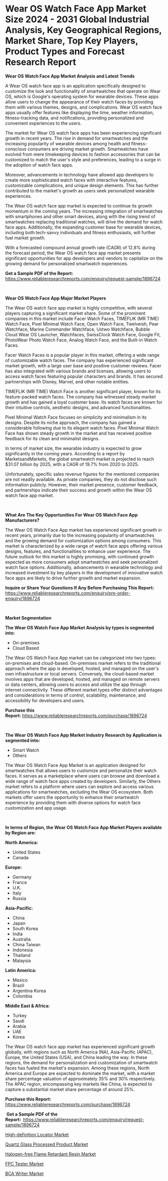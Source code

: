 <p><h1>Wear OS Watch Face App Market Size 2024 - 2031 Global Industrial Analysis, Key Geographical Regions, Market Share, Top Key Players, Product Types and Forecast Research Report</h1></p><p><strong>Wear OS Watch Face App Market Analysis and Latest Trends</strong></p>
<p><p>A Wear OS watch face app is an application specifically designed to customize the look and functionality of smartwatches that operate on Wear OS, which is Google's operating system for wearable devices. These apps allow users to change the appearance of their watch faces by providing them with various themes, designs, and complications. Wear OS watch face apps usually offer features like displaying the time, weather information, fitness-tracking data, and notifications, providing personalized and convenient experiences to the users.</p><p>The market for Wear OS watch face apps has been experiencing significant growth in recent years. The rise in demand for smartwatches and the increasing popularity of wearable devices among health and fitness-conscious consumers are driving market growth. Smartwatches have evolved from mere timekeeping devices to fashion accessories that can be customized to match the user's style and preferences, leading to a surge in the adoption of watch face apps.</p><p>Moreover, advancements in technology have allowed app developers to create more sophisticated watch faces with interactive features, customizable complications, and unique design elements. This has further contributed to the market's growth as users seek personalized wearable experiences.</p><p>The Wear OS watch face app market is expected to continue its growth momentum in the coming years. The increasing integration of smartwatches with smartphones and other smart devices, along with the rising trend of smartwatches replacing traditional watches, will drive the demand for watch face apps. Additionally, the expanding customer base for wearable devices, including both tech-savvy individuals and fitness enthusiasts, will further fuel market growth.</p><p>With a forecasted compound annual growth rate (CAGR) of 12.8% during the forecast period, the Wear OS watch face app market presents significant opportunities for app developers and vendors to capitalize on the growing demand for personalized smartwatch experiences.</p></p>
<p><strong>Get a Sample PDF of the Report:&nbsp;</strong> <a href="https://www.reliableresearchreports.com/enquiry/request-sample/1896724">https://www.reliableresearchreports.com/enquiry/request-sample/1896724</a></p>
<p>&nbsp;</p>
<p><strong>Wear OS Watch Face App Major Market Players</strong></p>
<p><p>The Wear OS watch face app market is highly competitive, with several players capturing a significant market share. Some of the prominent companies in this market include Facer Watch Faces, TIMEFLIK (MR TIME) Watch Face, Pixel Minimal Watch Face, Open Watch Face, Twelveish, Pear Watchface, Marine Commander Watchface, Ustwo Watchface, Bubble Cloud Wear OS Launcher, Watchfaces, SwissClock Watch Face, Google Fit, PhotoWear Photo Watch Face, Analog Watch Face, and the Built-in Watch Faces.</p><p>Facer Watch Faces is a popular player in this market, offering a wide range of customizable watch faces. The company has experienced significant market growth, with a large user base and positive customer reviews. Facer has also integrated with various brands and licenses, allowing users to access watch faces featuring popular characters and brands. It has secured partnerships with Disney, Marvel, and other notable entities.</p><p>TIMEFLIK (MR TIME) Watch Face is another significant player, known for its feature-packed watch faces. The company has witnessed steady market growth and has gained a loyal customer base. Its watch faces are known for their intuitive controls, aesthetic designs, and advanced functionalities.</p><p>Pixel Minimal Watch Face focuses on simplicity and minimalism in its designs. Despite its niche approach, the company has gained a considerable following due to its elegant watch faces. Pixel Minimal Watch Face has shown steady growth in the market and has received positive feedback for its clean and minimalist designs.</p><p>In terms of market size, the wearable industry is expected to grow significantly in the coming years. According to a report by MarketsandMarkets, the global smartwatch market is projected to reach $31.07 billion by 2025, with a CAGR of 19.7% from 2020 to 2025.</p><p>Unfortunately, specific sales revenue figures for the mentioned companies are not readily available. As private companies, they do not disclose such information publicly. However, their market presence, customer feedback, and partnerships indicate their success and growth within the Wear OS watch face app market.</p></p>
<p>&nbsp;</p>
<p><strong>What Are The Key Opportunities For Wear OS Watch Face App Manufacturers?</strong></p>
<p><p>The Wear OS Watch Face App market has experienced significant growth in recent years, primarily due to the increasing popularity of smartwatches and the growing demand for customization options among consumers. This market is characterized by a wide range of watch face apps offering various designs, features, and functionalities to enhance user experience. The future outlook for this market is highly promising, with continued growth expected as more consumers adopt smartwatches and seek personalized watch face options. Additionally, advancements in wearable technology and increased investment by key players in the development of innovative watch face apps are likely to drive further growth and market expansion.</p></p>
<p><strong>Inquire or Share Your Questions If Any Before Purchasing This Report:</strong> <a href="https://www.reliableresearchreports.com/enquiry/pre-order-enquiry/1896724">https://www.reliableresearchreports.com/enquiry/pre-order-enquiry/1896724</a></p>
<p>&nbsp;</p>
<p><strong>Market Segmentation</strong></p>
<p><strong>The Wear OS Watch Face App Market Analysis by types is segmented into:</strong></p>
<p><ul><li>On-premises</li><li>Cloud Based</li></ul></p>
<p><p>The Wear OS Watch Face App market can be categorized into two types: on-premises and cloud-based. On-premises market refers to the traditional approach where the app is developed, hosted, and managed on the user's own infrastructure or local servers. Conversely, the cloud-based market involves apps that are developed, hosted, and managed on remote servers or data centers, allowing users to access and utilize the app through internet connectivity. These different market types offer distinct advantages and considerations in terms of control, scalability, maintenance, and accessibility for developers and users.</p></p>
<p><strong>Purchase this Report:&nbsp;</strong><a href="https://www.reliableresearchreports.com/purchase/1896724">https://www.reliableresearchreports.com/purchase/1896724</a></p>
<p>&nbsp;</p>
<p><strong>The Wear OS Watch Face App Market Industry Research by Application is segmented into:</strong></p>
<p><ul><li>Smart Watch</li><li>Others</li></ul></p>
<p><p>The Wear OS Watch Face App Market is an application designed for smartwatches that allows users to customize and personalize their watch faces. It serves as a marketplace where users can browse and download a wide range of watch face apps created by developers. Similarly, the Others market refers to a platform where users can explore and access various applications for smartwatches, excluding the Wear OS ecosystem. Both markets offer users the opportunity to enhance their smartwatch experience by providing them with diverse options for watch face customization and app usage.</p></p>
<p>&nbsp;</p>
<p><strong>In terms of Region, the Wear OS Watch Face App Market Players available by Region are:</strong></p>
<p>
    <p> <strong> North America: </strong>
        <ul>
            <li>United States</li>
            <li>Canada</li>
        </ul>
        </p> 
    <p> <strong> Europe: </strong>
        <ul>
            <li>Germany</li>
            <li>France</li>
            <li>U.K.</li>
            <li>Italy</li>
            <li>Russia</li>
        </ul>
        </p> 
    <p> <strong> Asia-Pacific: </strong>
        <ul>
            <li>China</li>
            <li>Japan</li>
            <li>South Korea</li>
            <li>India</li>
            <li>Australia</li>
            <li>China Taiwan</li>
            <li>Indonesia</li>
            <li>Thailand</li>
            <li>Malaysia</li>
        </ul>
        </p> 
    <p> <strong> Latin America: </strong>
        <ul>
            <li>Mexico</li>
            <li>Brazil</li>
            <li>Argentina Korea</li>
            <li>Colombia</li>
        </ul>
        </p> 
    <p> <strong> Middle East & Africa: </strong>
        <ul>
            <li>Turkey</li>
            <li>Saudi</li>
            <li>Arabia</li>
            <li>UAE</li>
            <li>Korea</li>
        </ul>
    </p>
    </p>
<p><p>The Wear OS watch face app market has experienced significant growth globally, with regions such as North America (NA), Asia-Pacific (APAC), Europe, the United States (USA), and China leading the way. In these regions, the demand for personalization and customization of smartwatch faces has fueled the market's expansion. Among these regions, North America and Europe are expected to dominate the market, with a market share percentage valuation of approximately 35% and 30% respectively. The APAC region, encompassing key markets like China, is expected to capture a substantial market share percentage of around 25%.</p></p>
<p><strong>Purchase this Report: </strong><a href="https://www.reliableresearchreports.com/purchase/1896724">https://www.reliableresearchreports.com/purchase/1896724</a></p>
<p>&nbsp;<strong>Get a Sample PDF of the Report:&nbsp;&nbsp;</strong><a href="https://www.reliableresearchreports.com/enquiry/request-sample/1896724">https://www.reliableresearchreports.com/enquiry/request-sample/1896724</a></p>
<p><strong></strong></p>
<p><p><a href="https://medium.com/@patriciaday39/high-definition-locator-market-size-market-outlook-and-market-forecast-2024-to-2031-7e73d7b377c1">High-definition Locator Market</a></p><p><a href="https://medium.com/@vincentalvarez1980/quartz-glass-processed-product-market-insight-market-trends-growth-forecasted-from-2024-to-2031-5b6c12d7e47e">Quartz Glass Processed Product Market</a></p><p><a href="https://medium.com/@patriciaday39/analyzing-halogen-free-flame-retardant-resin-market-global-industry-perspective-and-forecast-2024-149f87ef204d">Halogen-free Flame Retardant Resin Market</a></p><p><a href="https://medium.com/@patriciaday39/fpc-tester-market-share-evolution-and-market-growth-trends-2024-2031-eb52ca5debe6">FPC Tester Market</a></p><p><a href="https://medium.com/@patriciaday39/bca-writer-market-trends-and-market-analysis-forecasted-for-period-2024-2031-8f3383396382">BCA Writer Market</a></p></p>